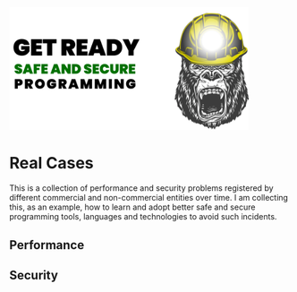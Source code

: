 <img src="/docs/img/safe-secure2.png" width="85%" />

# Real Cases
This is a collection of performance and security problems registered by different commercial and non-commercial entities over time. I am collecting this, as an example, how to learn and adopt better safe and secure programming tools, languages and technologies to avoid such incidents. 

## Performance

## Security
